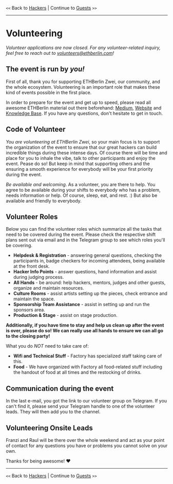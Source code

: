 `<<` Back to [Hackers](./hackers.md) | Continue to [Guests](./guests.md) `>>`

---

# Volunteering
_Volunteer applications are now closed. For any volunteer-related inquiry, feel free to reach out to <volunteers@ethberlin.com>!_

## The event is run by _you!_
First of all, thank you for supporting ETHBerlin Zwei, our community, and the whole ecosystem. Volunteering is an important role that makes these kind of events possible in the first place.

In order to prepare for the event and get up to speed, please read all awesome ETHBerlin material out there beforehand: [Medium](https://medium.com/ethberlin), [Website](http://ethberlinzwei.com) and [Knowledge Base](https://github.com/ethberlinzwei/KnowledgeBase). If you have any questions, don't hesitate to get in touch.

## Code of Volunteer
_You are volunteering at ETHBerlin Zwei_, so your main focus is to support the organization of the event to ensure that our great hackers can build incredible things during these intense days. Of course there will be time and place for you to inhale the vibe, talk to other participants and enjoy the event. Pease do so! But keep in mind that supporting others and the ensuring a smooth experience for everybody will be your first priority during the event.

_Be available and welcoming_. As a volunteer, you are there to help. You agree to be available during your shifts to everybody who has a problem, needs information or help. Of course, sleep, eat, and rest. :) But also be available and friendly to everybody.

## Volunteer Roles
Below you can find the volunteer roles which summarize all the tasks that need to be covered during the event. Please check the respective shift plans sent out via email and in the Telegram group to see which roles you'll be covering.

- **Helpdesk & Registration** - answering general questions, checking the participants in, badge checkers for incoming attendees, being available at the front desk.
- **Hacker Info Points** - answer questions, hand information and assist during judging process.
- **All Hands** - be around: help hackers, mentors, judges and other guests, organize and maintain resources.
- **Culture Rooms** - assist artists setting up the pieces, check entrance and maintain the space.
- **Sponsorship Team Assistance** - assist in setting up and run the sponsors area.
- **Production & Stage** - assist on stage production.

**Additionally, if you have time to stay and help us clean up after the event is over, please do so! We can really use all hands to ensure we can all go to the closing party!**

What you do _NOT_ need to take care of:
-   **Wifi and Technical Stuff** - Factory has specialized staff taking care of this.
-   **Food** - We have organized with Factory all food-related stuff including the handout of food at all times and the restocking of drinks.

## Communication during the event
In the last e-mail, you got the link to our volunteer group on Telegram. If you can't find it, please send your Telegram handle to one of the volunteer leads. They will then add you to the channel.

## Volunteering Onsite Leads
Franzi and Raul will be there over the whole weekend and act as your point of contact for any questions you have or problems you cannot solve on your own.

Thanks for being awesome! ❤️

---
`<<` Back to [Hackers](./hackers.md) | Continue to [Guests](./guests.md) `>>`
